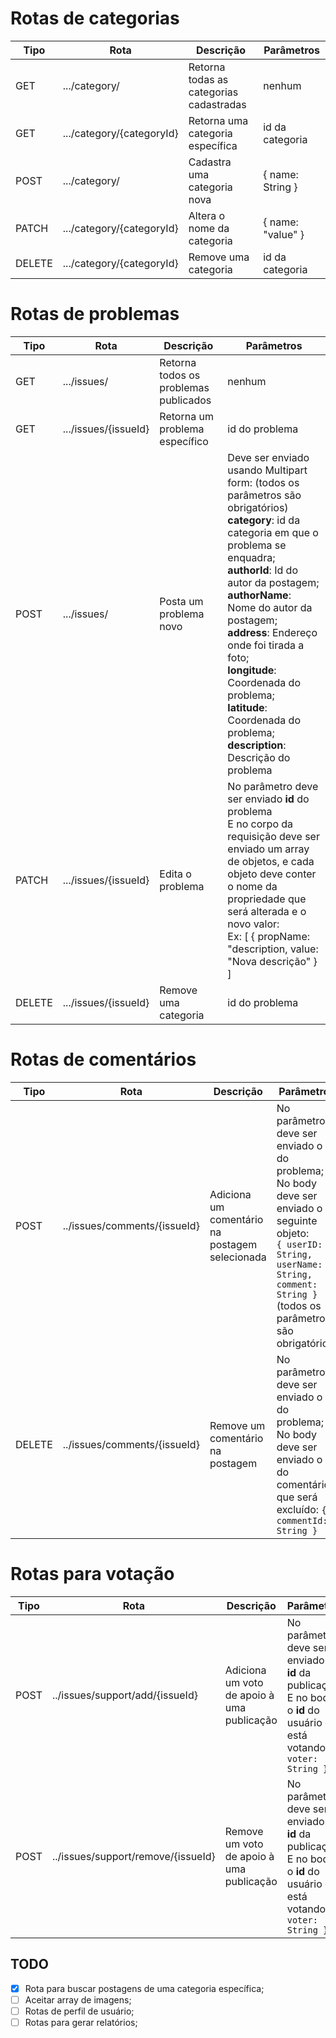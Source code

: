 # Rotas de categorias

| Tipo   | Rota                      | Descrição                               | Parâmetros        |
| ------ | ------------------------- | --------------------------------------- | ----------------- |
| GET    | .../category/             | Retorna todas as categorias cadastradas | nenhum            |
| GET    | .../category/{categoryId} | Retorna uma categoria específica        | id da categoria   |
| POST   | .../category/             | Cadastra uma categoria nova             | { name: String }  |
| PATCH  | .../category/{categoryId} | Altera o nome da categoria              | { name: "value" } |
| DELETE | .../category/{categoryId} | Remove uma categoria                    | id da categoria   |

# Rotas de problemas

| Tipo   | Rota                 | Descrição                             | Parâmetros                                                                                                                                                                                                                                                                                                                                                                                                                                     |
| ------ | -------------------- | ------------------------------------- | ---------------------------------------------------------------------------------------------------------------------------------------------------------------------------------------------------------------------------------------------------------------------------------------------------------------------------------------------------------------------------------------------------------------------------------------------- |
| GET    | .../issues/          | Retorna todos os problemas publicados | nenhum                                                                                                                                                                                                                                                                                                                                                                                                                                         |
| GET    | .../issues/{issueId} | Retorna um problema específico        | id do problema                                                                                                                                                                                                                                                                                                                                                                                                                                 |
| POST   | .../issues/          | Posta um problema novo                | Deve ser enviado usando Multipart form: (todos os parâmetros são obrigatórios) <br /> **category**: id da categoria em que o problema se enquadra; <br /> **authorId**: Id do autor da postagem; <br /> **authorName**: Nome do autor da postagem; <br /> **address**: Endereço onde foi tirada a foto; <br /> **longitude**: Coordenada do problema; <br/> **latitude**: Coordenada do problema; <br/> **description**: Descrição do problema |
| PATCH  | .../issues/{issueId} | Edita o problema                      | No parâmetro deve ser enviado **id** do problema <br /> E no corpo da requisição deve ser enviado um array de objetos, e cada objeto deve conter o nome da propriedade que será alterada e o novo valor: <br /> Ex: [ { propName: "description, value: "Nova descrição" } ]                                                                                                                                                                    |
| DELETE | .../issues/{issueId} | Remove uma categoria                  | id do problema                                                                                                                                                                                                                                                                                                                                                                                                                                 |

# Rotas de comentários

| Tipo   | Rota                         | Descrição                                      | Parâmetros                                                                                                                                                                                                 |
| ------ | ---------------------------- | ---------------------------------------------- | ---------------------------------------------------------------------------------------------------------------------------------------------------------------------------------------------------------- |
| POST   | ../issues/comments/{issueId} | Adiciona um comentário na postagem selecionada | No parâmetro deve ser enviado o **id** do problema; <br/> No body deve ser enviado o seguinte objeto: <br/> `{ userID: String, userName: String, comment: String }` (todos os parâmetros são obrigatórios) |
| DELETE | ../issues/comments/{issueId} | Remove um comentário na postagem               | No parâmetro deve ser enviado o **id** do problema; <br/> No body deve ser enviado o **id** do comentário que será excluído: `{ commentId: String }`                                                       |

# Rotas para votação

| Tipo | Rota                               | Descrição                                  | Parâmetros                                                                                                                       |
| ---- | ---------------------------------- | ------------------------------------------ | -------------------------------------------------------------------------------------------------------------------------------- |
| POST | ../issues/support/add/{issueId}    | Adiciona um voto de apoio à uma publicação | No parâmetro deve ser enviado o **id** da publicação; <br/> E no body, o **id** do usuário que está votando: `{ voter: String }` |
| POST | ../issues/support/remove/{issueId} | Remove um voto de apoio à uma publicação   | No parâmetro deve ser enviado o **id** da publicação; <br/> E no body, o **id** do usuário que está votando: `{ voter: String }` |


## TODO
- [x] Rota para buscar postagens de uma categoria específica;
- [ ] Aceitar array de imagens;
- [ ] Rotas de perfil de usuário;
- [ ] Rotas para gerar relatórios;
